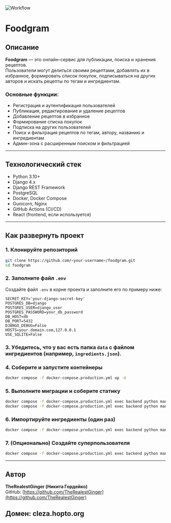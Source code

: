 ![Workflow](https://github.com/TheRealestGinger/foodgram/actions/workflows/main.yml/badge.svg?event=push)
# Foodgram

## Описание

**Foodgram** — это онлайн-сервис для публикации, поиска и хранения рецептов.  
Пользователи могут делиться своими рецептами, добавлять их в избранное, формировать список покупок, подписываться на других авторов и искать рецепты по тегам и ингредиентам.

### Основные функции:
- Регистрация и аутентификация пользователей
- Публикация, редактирование и удаление рецептов
- Добавление рецептов в избранное
- Формирование списка покупок
- Подписка на других пользователей
- Поиск и фильтрация рецептов по тегам, автору, названию и ингредиентам
- Админ-зона с расширенным поиском и фильтрацией

---

## Технологический стек

- Python 3.10+
- Django 4.x
- Django REST Framework
- PostgreSQL
- Docker, Docker Compose
- Gunicorn, Nginx
- GitHub Actions (CI/CD)
- React (frontend, если используется)

---

## Как развернуть проект

### 1. Клонируйте репозиторий

```sh
git clone https://github.com/<your-username>/foodgram.git
cd foodgram
```

### 2. Заполните файл `.env`

Создайте файл `.env` в корне проекта и заполните его по примеру ниже:

```
SECRET_KEY='your-django-secret-key'
POSTGRES_DB=django
POSTGRES_USER=django_user
POSTGRES_PASSWORD=your_db_password
DB_HOST=db
DB_PORT=5432
DJANGO_DEBUG=False
HOSTS=your.domain.com,127.0.0.1
USE_SQLITE=False
```

### 3. Убедитесь, что у вас есть папка `data` с файлом ингредиентов (например, `ingredients.json`).

### 4. Соберите и запустите контейнеры

```sh
docker compose -f docker-compose.production.yml up -d
```

### 5. Выполните миграции и соберите статику

```sh
docker compose -f docker-compose.production.yml exec backend python manage.py migrate
docker compose -f docker-compose.production.yml exec backend python manage.py collectstatic --noinput
```

### 6. Импортируйте ингредиенты (один раз)

```sh
docker compose -f docker-compose.production.yml exec backend python manage.py loaddata /app/data/ingredients.json
```

### 7. (Опционально) Создайте суперпользователя

```sh
docker compose -f docker-compose.production.yml exec backend python manage.py createsuperuser
```

---

## Автор

**TheRealestGinger (Никита Гордейко)**  
GitHub: [https://github.com/TheRealestGinger](https://github.com/TheRealestGinger)

## Домен: cleza.hopto.org